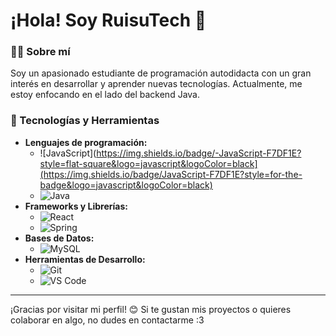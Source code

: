 # ¡Hola! Soy RuisuTech 👋

### 👨‍💻 Sobre mí
Soy un apasionado estudiante de programación autodidacta con un gran interés en desarrollar y aprender nuevas tecnologías. Actualmente, me estoy enfocando en el lado del backend Java.

### 🚀 Tecnologías y Herramientas
- **Lenguajes de programación:** 
  - ![JavaScript](https://img.shields.io/badge/-JavaScript-F7DF1E?style=flat-square&logo=javascript&logoColor=black](https://img.shields.io/badge/JavaScript-F7DF1E?style=for-the-badge&logo=javascript&logoColor=black)
  - ![Java](https://img.shields.io/badge/-Java-007396?style=flat-square&logo=java&logoColor=white)
- **Frameworks y Librerías:** 
  - ![React](https://img.shields.io/badge/-React-61DAFB?style=flat-square&logo=react&logoColor=black)
  - ![Spring](https://img.shields.io/badge/-Spring-6DB33F?style=flat-square&logo=spring&logoColor=white)
- **Bases de Datos:** 
  - ![MySQL](https://img.shields.io/badge/-MySQL-4479A1?style=flat-square&logo=mysql&logoColor=white)
- **Herramientas de Desarrollo:** 
  - ![Git](https://img.shields.io/badge/-Git-F05032?style=flat-square&logo=git&logoColor=white)
  - ![VS Code](https://img.shields.io/badge/-VS%20Code-007ACC?style=flat-square&logo=visual-studio-code&logoColor=white)

---

¡Gracias por visitar mi perfil! 😊 Si te gustan mis proyectos o quieres colaborar en algo, no dudes en contactarme :3
